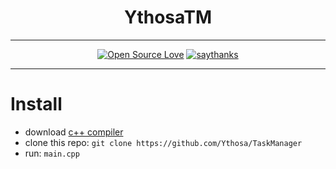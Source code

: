 <h1 align="center">YthosaTM</h1>
<div align="center">
  
---

[![Open Source Love](https://badges.frapsoft.com/os/v1/open-source.png?v=103)](https://github.com/ellerbrock/open-source-badges/)
[![saythanks](https://img.shields.io/badge/say-thanks-ff69b4.svg)](https://vk.com/ythosa)
    
---

</div>

# Install
-   download [c++ compiler](https://visualstudio.microsoft.com/ru/vs/features/cplusplus/)
-   clone this repo: `git clone https://github.com/Ythosa/TaskManager`
-   run: `main.cpp`
